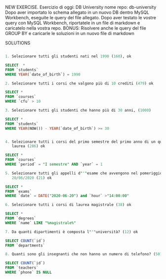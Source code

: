 NEW EXERCISE.
Esercizio di oggi: DB University
nome repo: db-university
Dopo aver importato lo schema allegato in un nuovo DB dentro MySQL Workbench, eseguite le query del file allegato.
Dopo aver testato le vostre query con MySQL Workbench, riportatele in un file di markdown e caricatelo nella vostra repo.
BONUS:
Risolvere anche le query del file GROUP BY e caricarle le soluzioni in un nuovo file di markdown

SOLUTIONS

```sql

1. Selezionare tutti gli studenti nati nel 1990 (160), ok

SELECT  *
FROM `students`
WHERE YEAR(`date_of_birth`) = 1990

2. Selezionare tutti i corsi che valgono più di 10 crediti (479) ok

SELECT *
FROM `courses`
WHERE `cfu` > 10

3. Selezionare tutti gli studenti che hanno più di 30 anni, (1000)

SELECT *
FROM `students`
WHERE YEAR(NOW()) - YEAR(`date_of_birth`) >= 30


4. Selezionare tutti i corsi del primo semestre del primo anno di un qualsiasi corso di
   laurea (286) ok

SELECT *
FROM `courses`
WHERE `period` = "I semestre" AND `year` = 1

5. Selezionare tutti gli appelli d"'"esame che avvengono nel pomeriggio (dopo le 14) del"'"
   20/06/2020 (21) ok

SELECT *
FROM `exams`
WHERE `date` = DATE("2020-06-20") and `hour` >"14:00:00"

6. Selezionare tutti i corsi di laurea magistrale (38) ok

SELECT *
FROM `degrees`
WHERE `name` LIKE "%magistrale%"

7. Da quanti dipartimenti è composta l"'"università? (12) ok

SELECT COUNT(`id`)
FROM `departments`

8. Quanti sono gli insegnanti che non hanno un numero di telefono? (50) ok

SELECT COUNT(`id`)
FROM `teachers`
WHERE `phone` IS NULL
```
